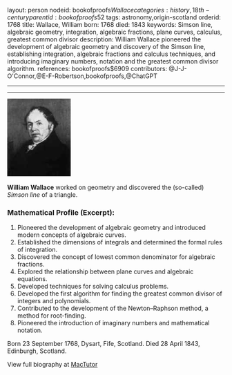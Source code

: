 layout: person
nodeid: bookofproofs$Wallace
categories: history,18th-century
parentid: bookofproofs$52
tags: astronomy,origin-scotland
orderid: 1768
title: Wallace, William
born: 1768
died: 1843
keywords: Simson line, algebraic geometry, integration, algebraic fractions, plane curves, calculus, greatest common divisor
description: William Wallace pioneered the development of algebraic geometry and discovery of the Simson line, establishing integration, algebraic fractions and calculus techniques, and introducing imaginary numbers, notation and the greatest common divisor algorithm.
references: bookofproofs$6909
contributors: @J-J-O'Connor,@E-F-Robertson,bookofproofs,@ChatGPT

---



---

![Wallace.jpg](https://github.com/bookofproofs/bookofproofs.github.io/blob/main/_sources/_assets/images/portraits/Wallace.jpg?raw=true)

**William Wallace** worked on geometry and discovered the (so-called) _Simson line_ of a triangle.

### Mathematical Profile (Excerpt):
1. Pioneered the development of algebraic geometry and introduced modern concepts of algebraic curves. 
2. Established the dimensions of integrals and determined the formal rules of integration. 
3. Discovered the concept of lowest common denominator for algebraic fractions. 
4. Explored the relationship between plane curves and algebraic equations. 
5. Developed techniques for solving calculus problems. 
6. Developed the first algorithm for finding the greatest common divisor of integers and polynomials. 
7. Contributed to the development of the Newton–Raphson method, a method for root-finding. 
8. Pioneered the introduction of imaginary numbers and mathematical notation.

Born 23 September 1768, Dysart, Fife, Scotland. Died 28 April 1843, Edinburgh, Scotland.

View full biography at [MacTutor](https://mathshistory.st-andrews.ac.uk/Biographies/Wallace/)
